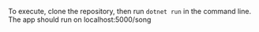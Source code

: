 To execute, clone the repository, then run ```dotnet run``` in the command line. The app should run on localhost:5000/song
